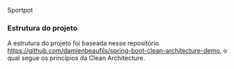 Sportpot

### Estrutura do projeto
A estrutura do projeto foi baseada nesse repositório https://github.com/damienbeaufils/spring-boot-clean-architecture-demo, o qual segue os princípios da Clean Architecture.

